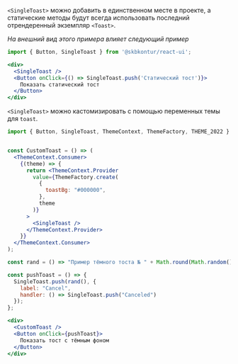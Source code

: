 `<SingleToast>` можно добавить в единственном месте в проекте, а статические методы будут всегда использовать последний отрендеренный экземпляр `<Toast>`.

_На внешний вид этого примера влияет следующий пример_

```jsx harmony
import { Button, SingleToast } from '@skbkontur/react-ui';

<div>
  <SingleToast />
  <Button onClick={() => SingleToast.push('Статический тост')}>
    Показать статический тост
  </Button>
</div>
```

`<SingleToast>` можно кастомизировать с помощью переменных темы для `toast`.
```jsx harmony
import { Button, SingleToast, ThemeContext, ThemeFactory, THEME_2022 } from '@skbkontur/react-ui';


const CustomToast = () => (
  <ThemeContext.Consumer>
    {(theme) => {
      return <ThemeContext.Provider
        value={ThemeFactory.create(
          {
            toastBg: "#000000",
          },
          theme
        )}
      >
        <SingleToast />
      </ThemeContext.Provider>
    }}
  </ThemeContext.Consumer>
);

const rand = () => "Пример тёмного тоста № " + Math.round(Math.random() * 100).toString();

const pushToast = () => {
  SingleToast.push(rand(), {
    label: "Cancel",
    handler: () => SingleToast.push("Canceled")
  });
};

<div>
  <CustomToast />
  <Button onClick={pushToast}>
    Показать тост с тёмным фоном
  </Button>
</div>
```
